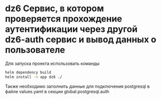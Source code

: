 # dz6 Сервис, в котором проверяется прохождение аутентификации через другой dz6-auth сервис и вывод данных о пользователе

Для запуска проекта использовать команды

```bash
helm dependency build
helm install -n app dz6 ./
```

Также необходимо заполнить данные для подключения postgresql
в файле values.yaml в секции global.postgresql.auth